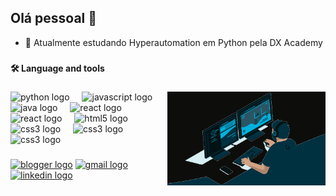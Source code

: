 ## Olá pessoal 👋
 - 🌱 Atualmente estudando Hyperautomation em Python pela DX Academy


###


<!-- <h4 align="left">👩‍💻 Estudante de Hyperautomação em Python pela DX Academy</h4> -->
  
###

<h4 align="left">🛠 Language and tools</h4>
  
###

<img align="right" height="150" src="https://raw.githubusercontent.com/Potential17/Potential17/master/user%20(2).gif"  />

###

<div align="left">
  <img src="https://cdn.jsdelivr.net/gh/devicons/devicon/icons/python/python-original.svg" height="30" alt="python logo"  />
  <img width="12" />
  <img src="https://cdn.jsdelivr.net/gh/devicons/devicon/icons/javascript/javascript-original.svg" height="30" alt="javascript logo"  />
  <img width="12" />
  <img src="https://cdn.jsdelivr.net/gh/devicons/devicon@latest/icons/java/java-original.svg" height="30" alt="java logo"/>      
  <img width="12" />
  <img src="https://cdn.jsdelivr.net/gh/devicons/devicon/icons/react/react-original.svg" height="30" alt="react logo"  />
  <img width="12" />
  <img src="https://cdn.jsdelivr.net/gh/devicons/devicon@latest/icons/docker/docker-original.svg" height="30" alt="react logo"  />
  <img width="12" />
  <img src="https://cdn.jsdelivr.net/gh/devicons/devicon/icons/html5/html5-original.svg" height="30" alt="html5 logo"  />
  <img width="12" />
  <img src="https://cdn.jsdelivr.net/gh/devicons/devicon/icons/css3/css3-original.svg" height="30" alt="css3 logo"  />
  <img width="12" />
  <img src="https://cdn.jsdelivr.net/gh/devicons/devicon@latest/icons/dart/dart-original.svg" height="30" alt="css3 logo"  />
  <img width="12" />
  <img src="https://cdn.jsdelivr.net/gh/devicons/devicon@latest/icons/firebase/firebase-original.svg" height="30" alt="css3 logo"  />
  <img width="12" />
</div>

###

<div align="left">
  <a href="https://equipejobs-zlacademy.blogspot.com"> <img src="https://img.shields.io/badge/Blogger-F57D00?style=for-the-badge&logo=blogger&logoColor=white" height="35" alt="blogger logo" /></a>
  <a href = "mailto:mila.kdss@gmail.com"> <img src="https://img.shields.io/badge/-Gmail-%23333?style=for-the-badge&logo=gmail&logoColor=white" height="35" alt="gmail logo"  /></a>
  <a href = "https://www.linkedin.com/groups/9862240/"> <img src="https://img.shields.io/static/v1?message=LinkedIn&logo=linkedin&label=&color=0077B5&logoColor=white&labelColor=&style=for-the-badge" height="35" alt="linkedin logo"  /></a>

</div>

###

<br clear="both">
  <img width="12" />
</div>

###



<br clear="both">
